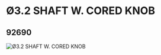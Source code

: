# Ø3.2 SHAFT W. CORED KNOB
## 92690
![Ø3.2 SHAFT W. CORED KNOB](https://lc-www-live-s.legocdn.com/media/bricks/5/2/4640843.jpg)